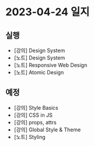 # 2023-04-24 일지

## 실행

- [강의] Design System
- [노트] Design System
- [노트] Responsive Web Design
- [노트] Atomic Design

## 예정

- [강의] Style Basics
- [강의] CSS in JS
- [강의] props, attrs
- [강의] Global Style & Theme
- [노트] Styling
